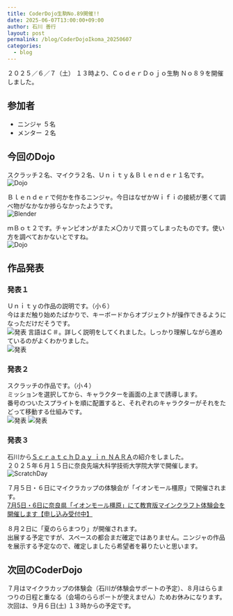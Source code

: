 ```yaml
---
title: CoderDojo生駒No.89開催!!
date: 2025-06-07T13:00:00+09:00
author: 石川 善行
layout: post
permalink: /blog/CoderDojoIkoma_20250607
categories:
  - blog
---
```

２０２５／６／７（土） １３時より、ＣｏｄｅｒＤｏｊｏ生駒 Ｎｏ８９を開催しました。

## 参加者

- ニンジャ ５名
- メンター ２名
## 今回のDojo

スクラッチ２名、マイクラ２名、Ｕｎｉｔｙ＆Ｂｌｅｎｄｅｒ１名です。  
![Dojo](/assets/images/2025/06/0607_0.jpg)

Ｂｌｅｎｄｅｒで何かを作るニンジャ。今日はなぜかＷｉｆｉの接続が悪くて調べ物がなかなか捗らなかったようです。  
![Blender](/assets/images/2025/06/0607_1.jpg)

ｍＢｏｔ２です。チャンピオンがまたメ〇カリで買ってしまったものです。使い方を調べておかないとですね。  
![Dojo](/assets/images/2025/06/0607_2.jpg)

## 作品発表
### 発表１
Ｕｎｉｔｙの作品の説明です。（小６）  
今はまだ触り始めたばかりで、キーボードからオブジェクトが操作できるようになっただけだそうです。  
![発表](/assets/images/2025/06/0607_3.jpg)
言語はＣ＃。詳しく説明をしてくれました。しっかり理解しながら進めているのがよくわかりました。  
![発表](/assets/images/2025/06/0607_4.jpg)

### 発表２
スクラッチの作品です。（小４）  
ミッションを選択してから、キャラクターを画面の上まで誘導します。  
番号のついたスプライトを順に配置すると、それぞれのキャラクターがそれをたどって移動する仕組みです。  
![発表](/assets/images/2025/06/0607_5.jpg)
![発表](/assets/images/2025/06/0607_6.jpg)

### 発表３
石川から[ＳｃｒａｔｃｈＤａｙ ｉｎ ＮＡＲＡ](https://scratcher-meetup.github.io/2025/nara/)の紹介をしました。  
２０２５年６月１５日に奈良先端大科学技術大学院大学で開催します。  
![ScratchDay](/assets/images/2025/06/0607_7.jpg)  
  
７月５日・６日にマイクラカップの体験会が「イオンモール橿原」で開催されます。  
[7月5日・6日に奈良県「イオンモール橿原」にて教育版マインクラフト体験会を開催します【申し込み受付中】](https://minecraftcup.com/events/23983/)  
  
８月２日に「夏のららまつり」が開催されます。  
出展する予定ですが、スペースの都合まだ確定ではありません。ニンジャの作品を展示する予定なので、確定しましたら希望者を募りたいと思います。  
## 次回のCoderDojo
７月はマイクラカップの体験会（石川が体験会サポートの予定）、８月はららまつりの日程と重なる（会場のららポートが使えません）ためお休みになります。  
次回は、９月６日(土) １３時からの予定です。  

